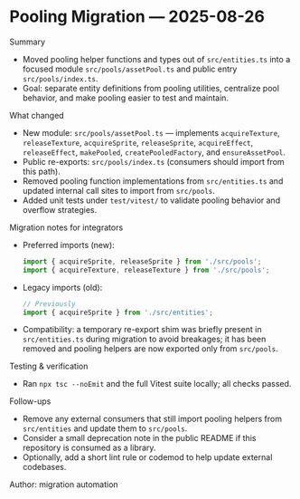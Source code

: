 # Pooling Migration — 2025-08-26

Summary

- Moved pooling helper functions and types out of `src/entities.ts` into a focused module `src/pools/assetPool.ts` and public entry `src/pools/index.ts`.
- Goal: separate entity definitions from pooling utilities, centralize pool behavior, and make pooling easier to test and maintain.

What changed

- New module: `src/pools/assetPool.ts` — implements `acquireTexture`, `releaseTexture`, `acquireSprite`, `releaseSprite`, `acquireEffect`, `releaseEffect`, `makePooled`, `createPooledFactory`, and `ensureAssetPool`.
- Public re-exports: `src/pools/index.ts` (consumers should import from this path).
- Removed pooling function implementations from `src/entities.ts` and updated internal call sites to import from `src/pools`.
- Added unit tests under `test/vitest/` to validate pooling behavior and overflow strategies.

Migration notes for integrators

- Preferred imports (new):

  ```ts
  import { acquireSprite, releaseSprite } from './src/pools';
  import { acquireTexture, releaseTexture } from './src/pools';
  ```

- Legacy imports (old):

  ```ts
  // Previously
  import { acquireSprite } from './src/entities';
  ```

- Compatibility: a temporary re-export shim was briefly present in `src/entities.ts` during migration to avoid breakages; it has been removed and pooling helpers are now exported only from `src/pools`.

Testing & verification

- Ran `npx tsc --noEmit` and the full Vitest suite locally; all checks passed.

Follow-ups

- Remove any external consumers that still import pooling helpers from `src/entities` and update them to `src/pools`.
- Consider a small deprecation note in the public README if this repository is consumed as a library.
- Optionally, add a short lint rule or codemod to help update external codebases.

Author: migration automation

